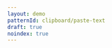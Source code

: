```yaml
---
layout: demo
patternId: clipboard/paste-text
draft: true
noindex: true
---
```


<!--
  Because this pattern has `layout: demo`, all body content here is ignored, and is instead
  autogenerated by reading "body.html" and including all other assets.
-->

